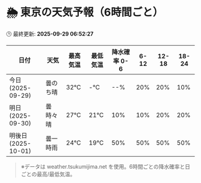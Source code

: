 # 🌦️ 東京の天気予報（6時間ごと）

🕒 最終更新: **2025-09-29 06:52:27**

| 日付 | 天気 | 最高気温 | 最低気温 | 降水確率 0-6 | 6-12 | 12-18 | 18-24 |
|------|------|----------|----------|------------|------|------|------|
| 今日 (2025-09-29) | 曇のち晴 | 32℃ | -℃ | --% | 20% | 20% | 10% |
| 明日 (2025-09-30) | 曇時々晴 | 27℃ | 21℃ | 10% | 10% | 20% | 20% |
| 明後日 (2025-10-01) | 曇一時雨 | 24℃ | 19℃ | 50% | 50% | 50% | 50% |

> ※データは weather.tsukumijima.net を使用。6時間ごとの降水確率と日ごとの最高/最低気温。